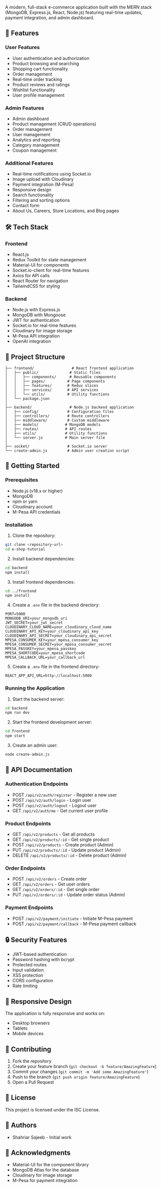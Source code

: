 


A modern, full-stack e-commerce application built with the MERN stack (MongoDB, Express.js, React, Node.js) featuring real-time updates, payment integration, and admin dashboard.

## 🌟 Features

### User Features
- User authentication and authorization
- Product browsing and searching
- Shopping cart functionality
- Order management
- Real-time order tracking
- Product reviews and ratings
- Wishlist functionality
- User profile management

### Admin Features
- Admin dashboard
- Product management (CRUD operations)
- Order management
- User management
- Analytics and reporting
- Category management
- Coupon management

### Additional Features
- Real-time notifications using Socket.io
- Image upload with Cloudinary
- Payment integration (M-Pesa)
- Responsive design
- Search functionality
- Filtering and sorting options
- Contact form
- About Us, Careers, Store Locations, and Blog pages

## 🛠️ Tech Stack

### Frontend
- React.js
- Redux Toolkit for state management
- Material-UI for components
- Socket.io-client for real-time features
- Axios for API calls
- React Router for navigation
- TailwindCSS for styling

### Backend
- Node.js with Express.js
- MongoDB with Mongoose
- JWT for authentication
- Socket.io for real-time features
- Cloudinary for image storage
- M-Pesa API integration
- OpenAI integration

## 📁 Project Structure

```
├── frontend/                 # React frontend application
│   ├── public/              # Static files
│   │   ├── components/      # Reusable components
│   │   ├── pages/          # Page components
│   │   ├── features/       # Redux slices
│   │   ├── services/       # API services
│   │   └── utils/          # Utility functions
│   └── package.json
│
├── backend/                 # Node.js backend application
│   ├── config/             # Configuration files
│   ├── controllers/        # Route controllers
│   ├── middleware/         # Custom middleware
│   ├── models/            # MongoDB models
│   ├── routes/            # API routes
│   ├── utils/             # Utility functions
│   └── server.js          # Main server file
│
├── socket/                 # Socket.io server
└── create-admin.js         # Admin user creation script
```

## 🚀 Getting Started

### Prerequisites
- Node.js (v18.x or higher)
- MongoDB
- npm or yarn
- Cloudinary account
- M-Pesa API credentials

### Installation

1. Clone the repository:
```bash
git clone <repository-url>
cd e-shop-tutorial
```

2. Install backend dependencies:
```bash
cd backend
npm install
```

3. Install frontend dependencies:
```bash
cd ../frontend
npm install
```

4. Create a `.env` file in the backend directory:
```env
PORT=5000
MONGODB_URI=your_mongodb_uri
JWT_SECRET=your_jwt_secret
CLOUDINARY_CLOUD_NAME=your_cloudinary_cloud_name
CLOUDINARY_API_KEY=your_cloudinary_api_key
CLOUDINARY_API_SECRET=your_cloudinary_api_secret
MPESA_CONSUMER_KEY=your_mpesa_consumer_key
MPESA_CONSUMER_SECRET=your_mpesa_consumer_secret
MPESA_PASSKEY=your_mpesa_passkey
MPESA_SHORTCODE=your_mpesa_shortcode
MPESA_CALLBACK_URL=your_callback_url
```

5. Create a `.env` file in the frontend directory:
```env
REACT_APP_API_URL=http://localhost:5000
```

### Running the Application

1. Start the backend server:
```bash
cd backend
npm run dev
```

2. Start the frontend development server:
```bash
cd frontend
npm start
```

3. Create an admin user:
```bash
node create-admin.js
```

## 📝 API Documentation

### Authentication Endpoints
- POST `/api/v2/auth/register` - Register a new user
- POST `/api/v2/auth/login` - Login user
- POST `/api/v2/auth/logout` - Logout user
- GET `/api/v2/auth/me` - Get current user profile

### Product Endpoints
- GET `/api/v2/products` - Get all products
- GET `/api/v2/products/:id` - Get single product
- POST `/api/v2/products` - Create product (Admin)
- PUT `/api/v2/products/:id` - Update product (Admin)
- DELETE `/api/v2/products/:id` - Delete product (Admin)

### Order Endpoints
- POST `/api/v2/orders` - Create order
- GET `/api/v2/orders` - Get user orders
- GET `/api/v2/orders/:id` - Get single order
- PUT `/api/v2/orders/:id` - Update order status (Admin)

### Payment Endpoints
- POST `/api/v2/payment/initiate` - Initiate M-Pesa payment
- POST `/api/v2/payment/callback` - M-Pesa payment callback

## 🔒 Security Features
- JWT-based authentication
- Password hashing with bcrypt
- Protected routes
- Input validation
- XSS protection
- CORS configuration
- Rate limiting

## 📱 Responsive Design
The application is fully responsive and works on:
- Desktop browsers
- Tablets
- Mobile devices

## 🤝 Contributing
1. Fork the repository
2. Create your feature branch (`git checkout -b feature/AmazingFeature`)
3. Commit your changes (`git commit -m 'Add some AmazingFeature'`)
4. Push to the branch (`git push origin feature/AmazingFeature`)
5. Open a Pull Request

## 📄 License
This project is licensed under the ISC License.

## 👥 Authors
- Shahriar Sajeeb - Initial work

## 🙏 Acknowledgments
- Material-UI for the component library
- MongoDB Atlas for the database
- Cloudinary for image storage
- M-Pesa for payment integration
